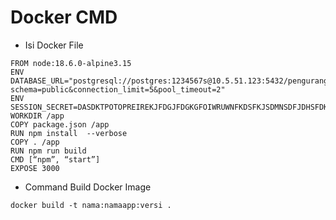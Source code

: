 # Docker CMD
- Isi Docker File
```
FROM node:18.6.0-alpine3.15
ENV DATABASE_URL="postgresql://postgres:1234567s@10.5.51.123:5432/pengurangandb?schema=public&connection_limit=5&pool_timeout=2"
ENV SESSION_SECRET=DASDKTPOTOPREIREKJFDGJFDGKGFOIWRUWNFKDSFKJSDMNSDFJDHSFDKSFHRI98
WORKDIR /app
COPY package.json /app
RUN npm install  --verbose
COPY . /app
RUN npm run build
CMD [“npm”, “start”]
EXPOSE 3000
```

- Command Build Docker Image
```
docker build -t nama:namaapp:versi .
```
